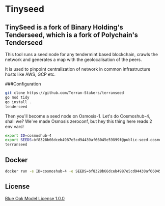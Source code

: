 # Tinyseed

## TinySeed is a fork of Binary Holding's Tenderseed, which is a fork of Polychain's Tenderseed

This tool runs a seed node for any tendermint based blockchain, crawls the network and generates a map with the geolocalisation of the peers.

It is used to pinpoint centralization of network in common infrastructure hosts like AWS, GCP etc.

###Configuration

```bash
git clone https://github.com/Terran-Stakers/terranseed
go mod tidy
go install .
tenderseed
```

Then you'll become a seed node on Osmosis-1. Let's do Cosmoshub-4, shall we? We've made Osmosis zeroconf, but hey this
thing here reads 2 env vars!

```bash
export ID=cosmoshub-4
export SEEDS=bf8328b66dceb4987e5cd94430af66045e59899f@public-seed.cosmos.vitwit.com:26656,cfd785a4224c7940e9a10f6c1ab24c343e923bec@164.68.107.188:26656,d72b3011ed46d783e369fdf8ae2055b99a1e5074@173.249.50.25:26656,ba3bacc714817218562f743178228f23678b2873@public-seed-node.cosmoshub.certus.one:26656,3c7cad4154967a294b3ba1cc752e40e8779640ad@84.201.128.115:26656,366ac852255c3ac8de17e11ae9ec814b8c68bddb@51.15.94.196:26656
terranseed
```

## Docker

```bash
docker run -e ID=cosmoshub-4 -e SEEDS=bf8328b66dceb4987e5cd94430af66045e59899f@public-seed.cosmos.vitwit.com:26656,cfd785a4224c7940e9a10f6c1ab24c343e923bec@164.68.107.188:26656,d72b3011ed46d783e369fdf8ae2055b99a1e5074@173.249.50.25:26656,ba3bacc714817218562f743178228f23678b2873@public-seed-node.cosmoshub.certus.one:26656,3c7cad4154967a294b3ba1cc752e40e8779640ad@84.201.128.115:26656,366ac852255c3ac8de17e11ae9ec814b8c68bddb@51.15.94.196:26656 ghcr.io/notional-labs/tinyseed
```


## License

[Blue Oak Model License 1.0.0](https://blueoakcouncil.org/license/1.0.0)
